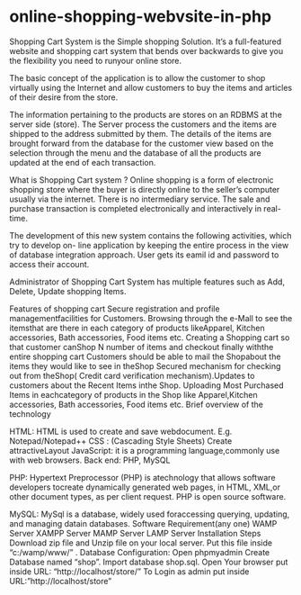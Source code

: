 # online-shopping-webvsite-in-php

Shopping Cart System is the Simple shopping Solution. It’s a full-featured website and shopping cart system that bends over backwards to give you the flexibility you need to runyour online store.

The basic concept of the application is to allow the customer to shop virtually using the Internet and allow customers to buy the items and articles of their desire from the store.

The information pertaining to the products are stores on an RDBMS at the server side (store). The Server process the customers and the items are shipped to the address submitted by them. The details of the items are brought forward from the database for the customer view based on the selection through the menu and the database of all the products are updated at the end of each transaction.

What is Shopping Cart system ?
Online shopping is a form of electronic shopping store where the buyer is directly online to the seller’s computer usually via the internet. There is no intermediary service. The sale and purchase transaction is
completed electronically and interactively in real- time.

The development of this new system contains the following activities, which try to develop on- line
application by keeping the entire process in the view of database integration approach. User gets its eamil id and password to access their account.

Administrator of Shopping Cart System has multiple features such as Add, Delete, Update shopping Items.

Features of shopping cart
Secure registration and profile managementfacilities for Customers.
Browsing through the e-Mall to see the itemsthat are there in each category of products likeApparel, Kitchen accessories,
Bath accessories, Food items etc.
Creating a Shopping cart so that customer canShop N number of items and checkout finally withthe entire shopping cart
Customers should be able to mail the Shopabout the items they would like to see in theShop
Secured mechanism for checking out from theShop( Credit card verification mechanism).Updates to customers about the Recent Items inthe Shop.
Uploading Most Purchased Items in eachcategory of products in the Shop like Apparel,Kitchen accessories, Bath accessories,
Food items etc.
Brief overview of the technology
 

HTML: HTML is used to create and save webdocument. E.g. Notepad/Notepad++
CSS : (Cascading Style Sheets) Create attractiveLayout
JavaScript: it is a programming language,commonly use with web browsers.
Back end: PHP, MySQL

PHP: Hypertext Preprocessor (PHP) is atechnology that allows software developers tocreate
dynamically generated web pages, in HTML, XML,or other document types, as per client request.
PHP is open source software.

MySQL: MySql is a database, widely used foraccessing querying, updating, and managing datain databases.
Software Requirement(any one)
WAMP Server
XAMPP Server
MAMP Server
LAMP Server
Installation Steps
Download zip file and Unzip file on your local server.
Put this file inside “c:/wamp/www/” .
Database Configuration:
Open phpmyadmin
Create Database named “shop”.
Import database shop.sql.
Open Your browser put inside URL:
“http://localhost/store/”
To Login as admin put inside URL:”http://localhost/store”
